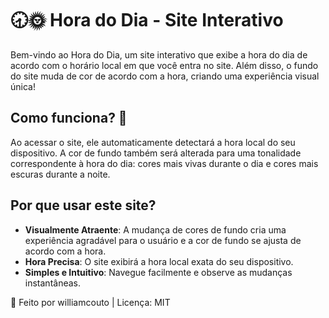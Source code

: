# 🕣🌞 Hora do Dia - Site Interativo 
Bem-vindo ao Hora do Dia, um site interativo que exibe a hora do dia de acordo com o horário local em que você entra no site. Além disso, o fundo do site muda de cor de acordo com a hora, criando uma experiência visual única!

## Como funciona? 🤔
Ao acessar o site, ele automaticamente detectará a hora local do seu dispositivo. A cor de fundo também será alterada para uma tonalidade correspondente à hora do dia: cores mais vivas durante o dia e cores mais escuras durante a noite.

## Por que usar este site?
- **Visualmente Atraente**: A mudança de cores de fundo cria uma experiência agradável para o usuário e a cor de fundo se ajusta de 
acordo com a hora.
- **Hora Precisa**: O site exibirá a hora local exata do seu dispositivo.
- **Simples e Intuitivo**: Navegue facilmente e observe as mudanças instantâneas.


🧠 Feito por williamcouto | Licença: MIT
